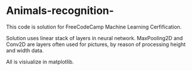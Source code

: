 # Animals-recognition-

This code is solution for FreeCodeCamp Machine Learning Cerfification. 

Solution uses linear stack of layers in neural network. MaxPooling2D and Conv2D are layers often used for pictures, by reason of processing height and width data.

All is visiualize in matplotlib.
